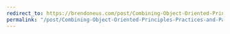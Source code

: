 ```yaml
---
redirect_to: https://brendoneus.com/post/Combining-Object-Oriented-Principles-Practices-and-Patterns/
permalink: "/post/Combining-Object-Oriented-Principles-Practices-and-Patterns/"
---
```

